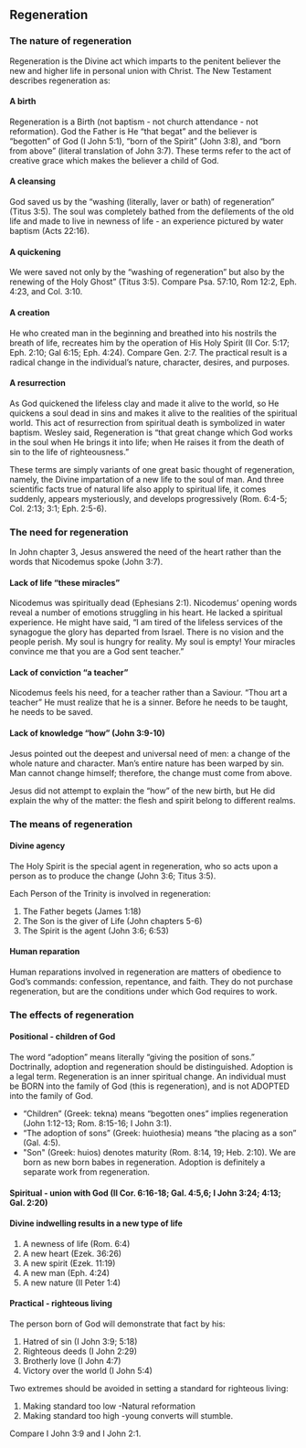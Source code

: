 ## Regeneration

### The nature of regeneration

Regeneration is the Divine act which imparts to the penitent believer the new and higher life in personal union with Christ. The New Testament describes regeneration as:

#### A birth

Regeneration is a Birth (not baptism - not church attendance - not reformation). God the Father is He “that begat” and the believer is “begotten” of God (I John 5:1), “born of the Spirit” (John 3:8), and “born from above” (literal translation of John 3:7). These terms refer to the act of creative grace which makes the believer a child of God.

#### A cleansing

God saved us by the “washing (literally, laver or bath) of regeneration” (Titus 3:5). The soul was completely bathed from the defilements of the old life and made to live in newness of life - an experience pictured by water baptism (Acts 22:16).

#### A quickening

We were saved not only by the “washing of regeneration” but also by the renewing of the Holy Ghost” (Titus 3:5). Compare Psa. 57:10, Rom 12:2, Eph. 4:23, and Col. 3:10.

#### A creation

He who created man in the beginning and breathed into his nostrils the breath of life, recreates him by the operation of His Holy Spirit (II Cor. 5:17; Eph. 2:10; Gal 6:15; Eph. 4:24). Compare Gen. 2:7. The practical result is a radical change in the individual’s nature, character, desires, and purposes.

#### A resurrection

As God quickened the lifeless clay and made it alive to the world, so He quickens a soul dead in sins and makes it alive to the realities of the spiritual world. This act of resurrection from spiritual death is symbolized in water baptism. Wesley said, Regeneration is “that great change which God works in the soul when He brings it into life; when He raises it from the death of sin to the life of righteousness.”

These terms are simply variants of one great basic thought of regeneration, namely, the Divine impartation of a new life to the soul of man. And three scientific facts true of natural life also apply to spiritual life, it comes suddenly, appears mysteriously, and develops progressively (Rom. 6:4-5; Col. 2:13; 3:1; Eph. 2:5-6).

### The need for regeneration

In John chapter 3, Jesus answered the need of the heart rather than the words that Nicodemus spoke (John 3:7).

#### Lack of life “these miracles”

Nicodemus was spiritually dead (Ephesians 2:1). Nicodemus’ opening words reveal a number of emotions struggling in his heart. He lacked a spiritual experience. He might have said, “I am tired of the lifeless services of the synagogue the glory has departed from Israel. There is no vision and the people perish. My soul is hungry for reality. My soul is empty! Your miracles convince me that you are a God sent teacher.”

#### Lack of conviction “a teacher”

Nicodemus feels his need, for a teacher rather than a Saviour. “Thou art a teacher” He must realize that he is a sinner. Before he needs to be taught, he needs to be saved.

#### Lack of knowledge “how” (John 3:9-10)

Jesus pointed out the deepest and universal need of men: a change of the whole nature and character. Man’s entire nature has been warped by sin. Man cannot change himself; therefore, the change must come from above.

Jesus did not attempt to explain the “how” of the new birth, but He did explain the why of the matter: the flesh and spirit belong to different realms.

### The means of regeneration

#### Divine agency

The Holy Spirit is the special agent in regeneration, who so acts upon a person as to produce the change (John 3:6; Titus 3:5).

Each Person of the Trinity is involved in regeneration:

1. The Father begets (James 1:18)
2. The Son is the giver of Life (John chapters 5-6)
3. The Spirit is the agent (John 3:6; 6:53)

#### Human reparation

Human reparations involved in regeneration are matters of obedience to God’s commands: confession, repentance, and faith. They do not purchase regeneration, but are the conditions under which God requires to work.

### The effects of regeneration

#### Positional - children of God

The word “adoption” means literally “giving the position of sons.” Doctrinally, adoption and regeneration should be distinguished. Adoption is a legal term. Regeneration is an inner spiritual change. An individual must be BORN into the family of God (this is regeneration), and is not ADOPTED into the family of God.

* “Children” (Greek: tekna) means “begotten ones” implies regeneration (John 1:12-13; Rom. 8:15-16; I John 3:1).
* “The adoption of sons” (Greek: huiothesia) means “the placing as a son” (Gal. 4:5).
* "Son" (Greek: huios) denotes maturity (Rom. 8:14, 19; Heb. 2:10). We are born as new born babes in regeneration. Adoption is definitely a separate work from regeneration.

#### Spiritual - union with God (II Cor. 6:16-18; Gal. 4:5,6; I John 3:24; 4:13; Gal. 2:20)

#### Divine indwelling results in a new type of life

1. A newness of life (Rom. 6:4)
2. A new heart (Ezek. 36:26)
3. A new spirit (Ezek. 11:19)
4. A new man (Eph. 4:24)
5. A new nature (II Peter 1:4)

#### Practical - righteous living

The person born of God will demonstrate that fact by his:

1. Hatred of sin (I John 3:9; 5:18)
2. Righteous deeds (I John 2:29)
3. Brotherly love (I John 4:7)
4. Victory over the world (I John 5:4)

Two extremes should be avoided in setting a standard for righteous living:

1. Making standard too low -Natural reformation
2. Making standard too high -young converts will stumble.

Compare I John 3:9 and I John 2:1.

